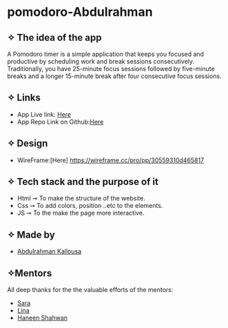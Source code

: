 # pomodoro-Abdulrahman
## ✧ The idea of the app
A Pomodoro timer is a simple application that keeps you focused and productive by scheduling work and break sessions consecutively. Traditionally, you have 25-minute focus sessions followed by five-minute breaks and a longer 15-minute break after four consecutive focus sessions.
## ✧ Links
- App Live link: [Here](https://gsg-fc03.github.io/pomodoro-Abdulrahman/)
- App Repo Link on Github:[Here](https://github.com/GSG-FC03/pomodoro-Abdulrahman)
## ✧ Design
- WireFrame:[Here] https://wireframe.cc/pro/pp/30559310d465817
## ✧ Tech stack and the purpose of it
* Html ➙ To make the structure of the website.<br>
* Css ➙ To add colors, position ..etc to the elements.<br>
* JS ➙ To the make the page more interactive.<br>

## ✧ Made by 
- [Abdulrahman Kallousa](https://github.com/abdulrahman-2020)
## ✧Mentors
All deep thanks for the the valuable efforts of the mentors:
- [Sara](https://github.com/sara219)
- [Lina](https://github.com/lina-jamal)
- [Haneen Shahwan](https://github.com/hshahwan)
